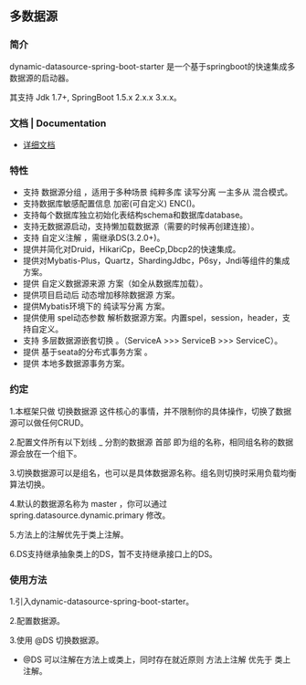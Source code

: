 ## 多数据源

### 简介

dynamic-datasource-spring-boot-starter 是一个基于springboot的快速集成多数据源的启动器。

其支持 Jdk 1.7+, SpringBoot 1.5.x 2.x.x 3.x.x。

### 文档 | Documentation

* [详细文档](https://www.kancloud.cn/tracy5546/dynamic-datasource/2264611)

### 特性

- 支持 数据源分组 ，适用于多种场景 纯粹多库 读写分离 一主多从 混合模式。
- 支持数据库敏感配置信息 加密(可自定义) ENC()。
- 支持每个数据库独立初始化表结构schema和数据库database。
- 支持无数据源启动，支持懒加载数据源（需要的时候再创建连接）。
- 支持 自定义注解 ，需继承DS(3.2.0+)。
- 提供并简化对Druid，HikariCp，BeeCp,Dbcp2的快速集成。
- 提供对Mybatis-Plus，Quartz，ShardingJdbc，P6sy，Jndi等组件的集成方案。
- 提供 自定义数据源来源 方案（如全从数据库加载）。
- 提供项目启动后 动态增加移除数据源 方案。
- 提供Mybatis环境下的 纯读写分离 方案。
- 提供使用 spel动态参数 解析数据源方案。内置spel，session，header，支持自定义。
- 支持 多层数据源嵌套切换 。（ServiceA >>> ServiceB >>> ServiceC）。
- 提供 基于seata的分布式事务方案 。
- 提供 本地多数据源事务方案。

### 约定

1.本框架只做 切换数据源 这件核心的事情，并不限制你的具体操作，切换了数据源可以做任何CRUD。

2.配置文件所有以下划线 _ 分割的数据源 首部 即为组的名称，相同组名称的数据源会放在一个组下。

3.切换数据源可以是组名，也可以是具体数据源名称。组名则切换时采用负载均衡算法切换。

4.默认的数据源名称为 master ，你可以通过 spring.datasource.dynamic.primary 修改。

5.方法上的注解优先于类上注解。

6.DS支持继承抽象类上的DS，暂不支持继承接口上的DS。

### 使用方法

1.引入dynamic-datasource-spring-boot-starter。

2.配置数据源。

3.使用 @DS 切换数据源。

- @DS 可以注解在方法上或类上，同时存在就近原则 方法上注解 优先于 类上注解。
